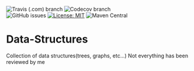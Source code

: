 ![Travis (.com) branch](https://img.shields.io/travis/com/croxx219/Data-Structures/java-impl.svg?logo=travis&style=popout)
![Codecov branch](https://img.shields.io/codecov/c/github/croxx219/data-structures/java-impl.svg?style=popout&logo=codecov)  
![GitHub issues](https://img.shields.io/github/issues/croxx219/data-structures.svg?style=popout)
[![License: MIT](https://img.shields.io/badge/License-MIT-yellow.svg)](https://opensource.org/licenses/MIT)
![Maven Central](https://img.shields.io/maven-central/v/io.aurium/data-structures.svg?label=maven&style=popout)
# Data-Structures
Collection of data structures(trees, graphs, etc...)
Not everything has been reviewed by me
